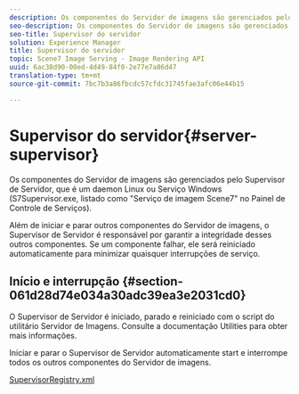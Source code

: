 ```yaml
---
description: Os componentes do Servidor de imagens são gerenciados pelo Supervisor de Servidor, que é um daemon Linux ou Serviço Windows (S7Supervisor.exe, listado como "Serviço de imagem Scene7" no Painel de Controle de Serviços).
seo-description: Os componentes do Servidor de imagens são gerenciados pelo Supervisor de Servidor, que é um daemon Linux ou Serviço Windows (S7Supervisor.exe, listado como "Serviço de imagem Scene7" no Painel de Controle de Serviços).
seo-title: Supervisor do servidor
solution: Experience Manager
title: Supervisor do servidor
topic: Scene7 Image Serving - Image Rendering API
uuid: 6ac38d90-00ed-4d49-84f0-2e77e7a86d47
translation-type: tm+mt
source-git-commit: 7bc7b3a86fbcdc57cfdc31745fae3afc06e44b15

---
```



# Supervisor do servidor{#server-supervisor}

Os componentes do Servidor de imagens são gerenciados pelo Supervisor de Servidor, que é um daemon Linux ou Serviço Windows (S7Supervisor.exe, listado como &quot;Serviço de imagem Scene7&quot; no Painel de Controle de Serviços).

Além de iniciar e parar outros componentes do Servidor de imagens, o Supervisor de Servidor é responsável por garantir a integridade desses outros componentes. Se um componente falhar, ele será reiniciado automaticamente para minimizar quaisquer interrupções de serviço.

## Início e interrupção {#section-061d28d74e034a30adc39ea3e2031cd0}

O Supervisor de Servidor é iniciado, parado e reiniciado com o script do utilitário Servidor de Imagens. Consulte a documentação [](../../../is-api/is-utils/utilities/c-location-of-utilities.md#concept-bae61e53344449af978502cac6be8b5f) Utilities para obter mais informações.

Iniciar e parar o Supervisor de Servidor automaticamente start e interrompe todos os outros componentes do Servidor de imagens.

[SupervisorRegistry.xml](../../../is-api/image-serving-api-ref/c-configuration-and-administration/r-server-configuration-files/r-supervisorregistry.md#reference-b55f37a7a7a044d19c1722f5130906c6)
